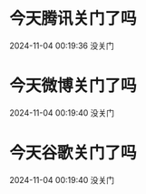 # 今天腾讯关门了吗

2024-11-04 00:19:36 没关门

# 今天微博关门了吗

2024-11-04 00:19:40 没关门

# 今天谷歌关门了吗

2024-11-04 00:19:40 没关门

